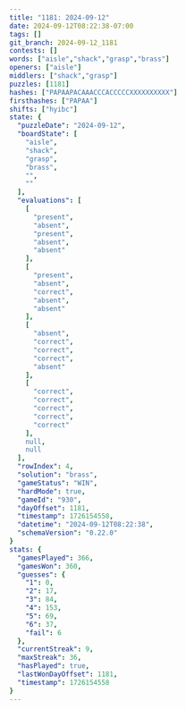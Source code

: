 ```yaml
---
title: "1181: 2024-09-12"
date: 2024-09-12T08:22:38-07:00
tags: []
git_branch: 2024-09-12_1181
contests: []
words: ["aisle","shack","grasp","brass"]
openers: ["aisle"]
middlers: ["shack","grasp"]
puzzles: [1181]
hashes: ["PAPAAPACAAACCCACCCCCXXXXXXXXXX"]
firsthashes: ["PAPAA"]
shifts: ["hyibc"]
state: {
  "puzzleDate": "2024-09-12",
  "boardState": [
    "aisle",
    "shack",
    "grasp",
    "brass",
    "",
    ""
  ],
  "evaluations": [
    [
      "present",
      "absent",
      "present",
      "absent",
      "absent"
    ],
    [
      "present",
      "absent",
      "correct",
      "absent",
      "absent"
    ],
    [
      "absent",
      "correct",
      "correct",
      "correct",
      "absent"
    ],
    [
      "correct",
      "correct",
      "correct",
      "correct",
      "correct"
    ],
    null,
    null
  ],
  "rowIndex": 4,
  "solution": "brass",
  "gameStatus": "WIN",
  "hardMode": true,
  "gameId": "930",
  "dayOffset": 1181,
  "timestamp": 1726154558,
  "datetime": "2024-09-12T08:22:38",
  "schemaVersion": "0.22.0"
}
stats: {
  "gamesPlayed": 366,
  "gamesWon": 360,
  "guesses": {
    "1": 0,
    "2": 17,
    "3": 84,
    "4": 153,
    "5": 69,
    "6": 37,
    "fail": 6
  },
  "currentStreak": 9,
  "maxStreak": 36,
  "hasPlayed": true,
  "lastWonDayOffset": 1181,
  "timestamp": 1726154558
}
---
```

<!-- more -->
